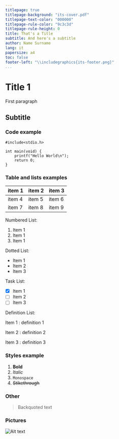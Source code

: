 ```yaml
---
titlepage: true
titlepage-background: "its-cover.pdf"
titlepage-text-color: "000000"
titlepage-rule-color: "9c3c3d"
titlepage-rule-height: 0
title: That's a Title
subtitle: And here's a subtitle
author: Name Surname
lang: it
papersize: a4
toc: false
footer-left: "\\includegraphics{its-footer.png}"
...
```


# Title 1

First paragraph

## Subtitle

### Code example

    #include<stdio.h>

    int main(void) {
        printf("Hello World\n");
        return 0;
    }

### Table and lists examples

item 1 | item 2 | item 3
--- | --- | ---
item 4 | item 5 | item 6
item 7 | item 8 | item 9

Numbered List:

1. Item 1
2. Item 1
3. Item 1

Dotted List:

- Item 1
- Item 2
- Item 3

Task List:

- [x] Item 1
- [ ] Item 2
- [ ] Item 3

Definition List:

Item 1
: definition 1

Item 2
: definition 2

Item 3
: definition 3


### Styles example

1. **Bold**
2. *Italic*
3. `Monospace`
4. ~~Stikethrough~~

### Other

> Backquoted text

### Pictures

![Alt text](https://assets.digitalocean.com/articles/alligator/boo.svg "a title")
